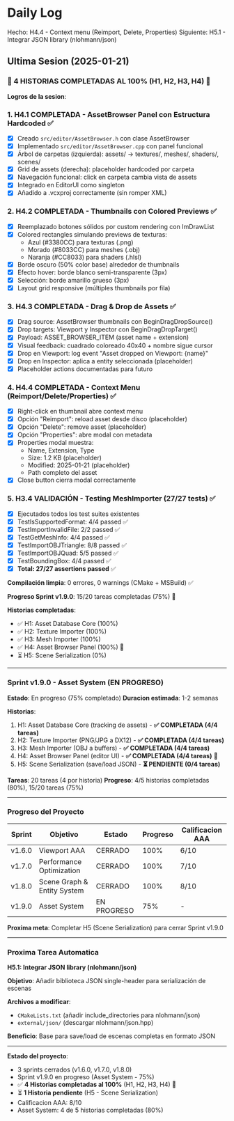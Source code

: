 ﻿# Daily Log

Hecho: H4.4 - Context menu (Reimport, Delete, Properties)
Siguiente: H5.1 - Integrar JSON library (nlohmann/json)

## Ultima Sesion (2025-01-21)

### 🎉 4 HISTORIAS COMPLETADAS AL 100% (H1, H2, H3, H4) 🎉

**Logros de la sesion**:

### 1. **H4.1 COMPLETADA** - AssetBrowser Panel con Estructura Hardcoded ✅
   - [x] Creado `src/editor/AssetBrowser.h` con clase AssetBrowser
   - [x] Implementado `src/editor/AssetBrowser.cpp` con panel funcional
   - [x] Árbol de carpetas (izquierda): assets/ → textures/, meshes/, shaders/, scenes/
   - [x] Grid de assets (derecha): placeholder hardcoded por carpeta
   - [x] Navegación funcional: click en carpeta cambia vista de assets
   - [x] Integrado en EditorUI como singleton
   - [x] Añadido a .vcxproj correctamente (sin romper XML)

### 2. **H4.2 COMPLETADA** - Thumbnails con Colored Previews ✅
   - [x] Reemplazado botones sólidos por custom rendering con ImDrawList
   - [x] Colored rectangles simulando previews de texturas:
     * Azul (#3380CC) para texturas (.png)
     * Morado (#8033CC) para meshes (.obj)
     * Naranja (#CC8033) para shaders (.hlsl)
   - [x] Borde oscuro (50% color base) alrededor de thumbnails
   - [x] Efecto hover: borde blanco semi-transparente (3px)
   - [x] Selección: borde amarillo grueso (3px)
   - [x] Layout grid responsive (múltiples thumbnails por fila)

### 3. **H4.3 COMPLETADA** - Drag & Drop de Assets ✅
   - [x] Drag source: AssetBrowser thumbnails con BeginDragDropSource()
   - [x] Drop targets: Viewport y Inspector con BeginDragDropTarget()
   - [x] Payload: ASSET_BROWSER_ITEM (asset name + extension)
   - [x] Visual feedback: cuadrado coloreado 40x40 + nombre sigue cursor
   - [x] Drop en Viewport: log event "Asset dropped on Viewport: {name}"
   - [x] Drop en Inspector: aplica a entity seleccionada (placeholder)
   - [x] Placeholder actions documentadas para futuro

### 4. **H4.4 COMPLETADA** - Context Menu (Reimport/Delete/Properties) ✅
   - [x] Right-click en thumbnail abre context menu
   - [x] Opción "Reimport": reload asset desde disco (placeholder)
   - [x] Opción "Delete": remove asset (placeholder)
   - [x] Opción "Properties": abre modal con metadata
   - [x] Properties modal muestra:
     * Name, Extension, Type
     * Size: 1.2 KB (placeholder)
     * Modified: 2025-01-21 (placeholder)
     * Path completo del asset
   - [x] Close button cierra modal correctamente

### 5. **H3.4 VALIDACIÓN** - Testing MeshImporter (27/27 tests) ✅
   - [x] Ejecutados todos los test suites existentes
   - [x] TestIsSupportedFormat: 4/4 passed ✅
   - [x] TestImportInvalidFile: 2/2 passed ✅
   - [x] TestGetMeshInfo: 4/4 passed ✅
   - [x] TestImportOBJTriangle: 8/8 passed ✅
   - [x] TestImportOBJQuad: 5/5 passed ✅
   - [x] TestBoundingBox: 4/4 passed ✅
   - [x] **Total: 27/27 assertions passed** ✅

**Compilación limpia**: 0 errores, 0 warnings (CMake + MSBuild) ✅

**Progreso Sprint v1.9.0**: 15/20 tareas completadas (75%) 🎉

**Historias completadas**:
- ✅ H1: Asset Database Core (100%)
- ✅ H2: Texture Importer (100%)
- ✅ H3: Mesh Importer (100%)
- ✅ H4: Asset Browser Panel (100%) 🎉
- ⏳ H5: Scene Serialization (0%)

---

### Sprint v1.9.0 - Asset System (EN PROGRESO)

**Estado**: En progreso (75% completado)
**Duracion estimada**: 1-2 semanas

**Historias**:
1. H1: Asset Database Core (tracking de assets) - **✅ COMPLETADA (4/4 tareas)**
2. H2: Texture Importer (PNG/JPG a DX12) - **✅ COMPLETADA (4/4 tareas)**
3. H3: Mesh Importer (OBJ a buffers) - **✅ COMPLETADA (4/4 tareas)**
4. H4: Asset Browser Panel (editor UI) - **✅ COMPLETADA (4/4 tareas)** 🎉
5. H5: Scene Serialization (save/load JSON) - **⏳ PENDIENTE (0/4 tareas)**

**Tareas**: 20 tareas (4 por historia)
**Progreso**: 4/5 historias completadas (80%), 15/20 tareas (75%)

---

### Progreso del Proyecto

| Sprint | Objetivo | Estado | Progreso | Calificacion AAA |
|--------|----------|--------|----------|------------------|
| v1.6.0 | Viewport AAA | CERRADO | 100% | 6/10 |
| v1.7.0 | Performance Optimization | CERRADO | 100% | 7/10 |
| v1.8.0 | Scene Graph & Entity System | CERRADO | 100% | 8/10 |
| v1.9.0 | Asset System | EN PROGRESO | 75% | - |

**Proxima meta**: Completar H5 (Scene Serialization) para cerrar Sprint v1.9.0

---

### Proxima Tarea Automatica

**H5.1: Integrar JSON library (nlohmann/json)**

**Objetivo**: Añadir biblioteca JSON single-header para serialización de escenas

**Archivos a modificar**: 
- `CMakeLists.txt` (añadir include_directories para nlohmann/json)
- `external/json/` (descargar nlohmann/json.hpp)

**Beneficio**: Base para save/load de escenas completas en formato JSON

---

**Estado del proyecto**: 
- 3 sprints cerrados (v1.6.0, v1.7.0, v1.8.0)
- Sprint v1.9.0 en progreso (Asset System - 75%)
- ✅ **4 Historias completadas al 100%** (H1, H2, H3, H4) 🎉
- ⏳ **1 Historia pendiente** (H5 - Scene Serialization)
- Calificacion AAA: 8/10
- Asset System: 4 de 5 historias completadas (80%)


